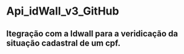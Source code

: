 ﻿# Api_idWall_v3_GitHub
## Itegração com a Idwall para a veridicação da situação cadastral de um cpf.

